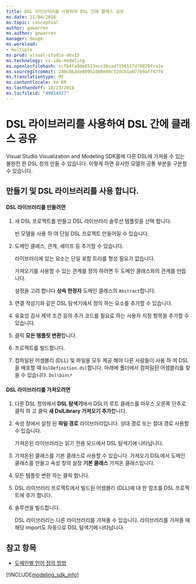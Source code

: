 ```yaml
---
title: DSL 라이브러리를 사용하여 DSL 간에 클래스 공유
ms.date: 11/04/2016
ms.topic: conceptual
author: gewarren
ms.author: gewarren
manager: douge
ms.workload:
- multiple
ms.prod: visual-studio-dev15
ms.technology: vs-ide-modeling
ms.openlocfilehash: ccfb4fa9de6513ecc36cad7156117d70879fca2e
ms.sourcegitcommit: 240c8b34e80952d00e90c52dcb1a077b9aff47f6
ms.translationtype: MT
ms.contentlocale: ko-KR
ms.lasthandoff: 10/23/2018
ms.locfileid: "49814927"
---
```

# <a name="sharing-classes-between-dsls-by-using-a-dsl-library"></a>DSL 라이브러리를 사용하여 DSL 간에 클래스 공유
Visual Studio Visualization and Modeling SDK를에 다른 DSL에 가져올 수 있는 불완전 한 DSL 정의 만들 수 있습니다. 이렇게 하면 유사한 모델의 공통 부분을 구분할 수 있습니다.

## <a name="creating-and-using-dsl-libraries"></a>만들기 및 DSL 라이브러리를 사용 합니다.

#### <a name="to-create-a-dsl-library"></a>DSL 라이브러리를 만들려면

1.  새 DSL 프로젝트를 만들고 DSL 라이브러리 솔루션 템플릿을 선택 합니다.

     빈 모델을 사용 하 여 단일 DSL 프로젝트 만들어질 수 있습니다.

2.  도메인 클래스, 관계, 셰이프 등 추가할 수 있습니다.

     라이브러리에 있는 요소는 단일 포함 트리를 형성 필요가 없습니다.

     가져오기를 사용할 수 있는 관계를 정의 하려면 두 도메인 클래스와의 관계를 만듭니다.

     설정을 고려 합니다 **상속 한정자** 도메인 클래스의 `Abstract`합니다.

3.  연결 작성기와 같은 DSL 탐색기에서 정의 하는 요소를 추가할 수 있습니다.

4.  유효성 검사 제약 조건 등의 추가 코드를 필요로 하는 사용자 지정 항목을 추가할 수 있습니다.

5.  클릭 **모든 템플릿 변환**합니다.

6.  프로젝트를 빌드합니다.

7.  컴파일된 어셈블리 (DLL) 및 파일을 모두 제공 해야 다른 사람들이 사용 하 여 DSL을 배포할 때 `DslDefinition.dsl`합니다. 아래에 폴더에서 컴파일된 어셈블리를 찾을 수 있습니다. `Dsl\bin\*`

#### <a name="to-import-a-dsl-library"></a>DSL 라이브러리를 가져오려면

1. 다른 DSL 정의에서 **DSL 탐색기**에서 DSL의 루트 클래스를 마우스 오른쪽 단추로 클릭 하 고 클릭 **새 DslLibrary 가져오기 추가**합니다.

2. 속성 창에서 설정 된 **파일 경로** 라이브러리입니다. 상대 경로 또는 절대 경로 사용할 수 있습니다.

    가져온된 라이브러리는 읽기 전용 모드에서 DSL 탐색기에 나타납니다.

3. 가져온된 클래스를 기본 클래스로 사용할 수 있습니다. 가져오기 DSL에서 도메인 클래스를 만들고 속성 창의 설정 **기본 클래스** 가져온 클래스입니다.

4. 모든 템플릿 변환 하는 클릭 합니다.

5. DSL 라이브러리 프로젝트에서 빌드된 어셈블리 (DLL)에 대 한 참조를 DSL 프로젝트에 추가 합니다.

6. 솔루션을 빌드합니다.

   DSL 라이브러리는 다른 라이브러리를 가져올 수 있습니다. 라이브러리를 가져올 때 해당 import도 자동으로 DSL 탐색기에 나타납니다.

## <a name="see-also"></a>참고 항목

- [도메인별 언어 정의 방법](../modeling/how-to-define-a-domain-specific-language.md)

[!INCLUDE[modeling_sdk_info](includes/modeling_sdk_info.md)]
